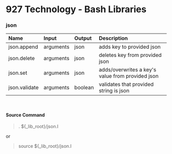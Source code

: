 # **927 Technology - Bash Libraries**

### json

|Name|Input|Output|Description|
|:---|:-|:-|:-------------|
|json.append|arguments|json|adds key to provided json|
|json.delete|arguments|json|deletes key from provided json|
|json.set|arguments|json|adds/overwrites a key's value from provided json|
|json.validate|arguments|boolean|validates that provided string is json|

&nbsp;
#### Source Command
> . ${_lib_root}/json.l

or

> source ${_lib_root}/json.l